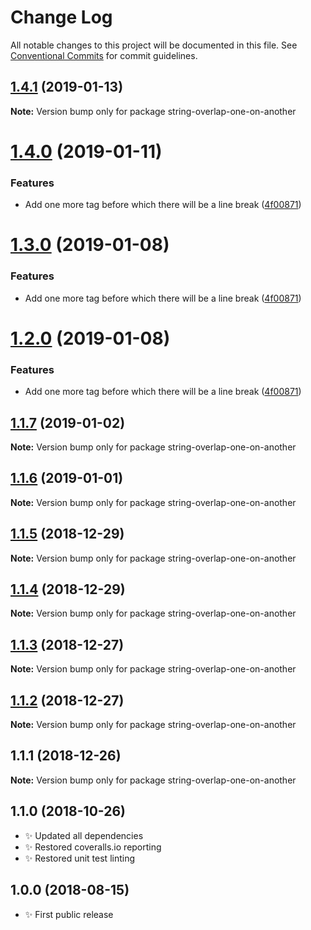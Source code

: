 # Change Log

All notable changes to this project will be documented in this file.
See [Conventional Commits](https://conventionalcommits.org) for commit guidelines.

## [1.4.1](https://bitbucket.org/codsen/codsen/src/master/packages/string-overlap-one-on-another/compare/string-overlap-one-on-another@1.4.0...string-overlap-one-on-another@1.4.1) (2019-01-13)

**Note:** Version bump only for package string-overlap-one-on-another





# [1.4.0](https://bitbucket.org/codsen/codsen/src/master/packages/string-overlap-one-on-another/compare/string-overlap-one-on-another@1.1.7...string-overlap-one-on-another@1.4.0) (2019-01-11)

### Features

- Add one more tag before which there will be a line break ([4f00871](https://bitbucket.org/codsen/codsen/src/master/packages/string-overlap-one-on-another/commits/4f00871))

# [1.3.0](https://bitbucket.org/codsen/codsen/src/master/packages/string-overlap-one-on-another/compare/string-overlap-one-on-another@1.1.7...string-overlap-one-on-another@1.3.0) (2019-01-08)

### Features

- Add one more tag before which there will be a line break ([4f00871](https://bitbucket.org/codsen/codsen/src/master/packages/string-overlap-one-on-another/commits/4f00871))

# [1.2.0](https://bitbucket.org/codsen/codsen/src/master/packages/string-overlap-one-on-another/compare/string-overlap-one-on-another@1.1.7...string-overlap-one-on-another@1.2.0) (2019-01-08)

### Features

- Add one more tag before which there will be a line break ([4f00871](https://bitbucket.org/codsen/codsen/src/master/packages/string-overlap-one-on-another/commits/4f00871))

## [1.1.7](https://bitbucket.org/codsen/codsen/src/master/packages/string-overlap-one-on-another/compare/string-overlap-one-on-another@1.1.6...string-overlap-one-on-another@1.1.7) (2019-01-02)

**Note:** Version bump only for package string-overlap-one-on-another

## [1.1.6](https://bitbucket.org/codsen/codsen/src/master/packages/string-overlap-one-on-another/compare/string-overlap-one-on-another@1.1.5...string-overlap-one-on-another@1.1.6) (2019-01-01)

**Note:** Version bump only for package string-overlap-one-on-another

## [1.1.5](https://bitbucket.org/codsen/codsen/src/master/packages/string-overlap-one-on-another/compare/string-overlap-one-on-another@1.1.4...string-overlap-one-on-another@1.1.5) (2018-12-29)

**Note:** Version bump only for package string-overlap-one-on-another

## [1.1.4](https://bitbucket.org/codsen/codsen/src/master/packages/string-overlap-one-on-another/compare/string-overlap-one-on-another@1.1.3...string-overlap-one-on-another@1.1.4) (2018-12-29)

**Note:** Version bump only for package string-overlap-one-on-another

## [1.1.3](https://bitbucket.org/codsen/codsen/src/master/packages/string-overlap-one-on-another/compare/string-overlap-one-on-another@1.1.2...string-overlap-one-on-another@1.1.3) (2018-12-27)

**Note:** Version bump only for package string-overlap-one-on-another

## [1.1.2](https://bitbucket.org/codsen/codsen/src/master/packages/string-overlap-one-on-another/compare/string-overlap-one-on-another@1.1.1...string-overlap-one-on-another@1.1.2) (2018-12-27)

**Note:** Version bump only for package string-overlap-one-on-another

## 1.1.1 (2018-12-26)

**Note:** Version bump only for package string-overlap-one-on-another

## 1.1.0 (2018-10-26)

- ✨ Updated all dependencies
- ✨ Restored coveralls.io reporting
- ✨ Restored unit test linting

## 1.0.0 (2018-08-15)

- ✨ First public release
